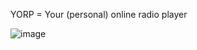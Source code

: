 
YORP = Your (personal) online radio player

![image](https://github.com/user-attachments/assets/d304b13b-ea59-41a5-8e24-a4413438b5e5)
